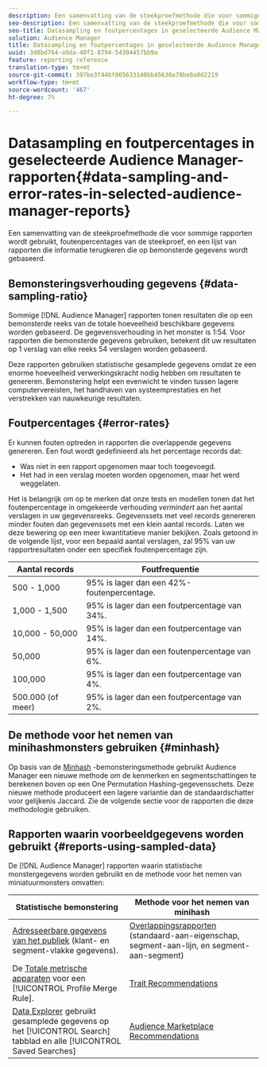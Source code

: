 ```yaml
---
description: Een samenvatting van de steekproefmethode die voor sommige rapporten wordt gebruikt, foutenpercentages van de steekproef, en een lijst van rapporten die informatie terugkeren die op bemonsterde gegevens wordt gebaseerd.
seo-description: Een samenvatting van de steekproefmethode die voor sommige rapporten wordt gebruikt, foutenpercentages van de steekproef, en een lijst van rapporten die informatie terugkeren die op bemonsterde gegevens wordt gebaseerd.
seo-title: Datasampling en foutpercentages in geselecteerde Audience Manager-rapporten
solution: Audience Manager
title: Datasampling en foutpercentages in geselecteerde Audience Manager-rapporten
uuid: 3d8bd764-a9da-40f1-8794-54304457bb9a
feature: reporting reference
translation-type: tm+mt
source-git-commit: 397be3f44bf865633140bb45630a78be0a0d2219
workflow-type: tm+mt
source-wordcount: '467'
ht-degree: 7%

---
```



# Datasampling en foutpercentages in geselecteerde Audience Manager-rapporten{#data-sampling-and-error-rates-in-selected-audience-manager-reports}

Een samenvatting van de steekproefmethode die voor sommige rapporten wordt gebruikt, foutenpercentages van de steekproef, en een lijst van rapporten die informatie terugkeren die op bemonsterde gegevens wordt gebaseerd.

## Bemonsteringsverhouding gegevens {#data-sampling-ratio}

Sommige [!DNL Audience Manager] rapporten tonen resultaten die op een bemonsterde reeks van de totale hoeveelheid beschikbare gegevens worden gebaseerd. De gegevensverhouding in het monster is 1:54. Voor rapporten die bemonsterde gegevens gebruiken, betekent dit uw resultaten op 1 verslag van elke reeks 54 verslagen worden gebaseerd.

Deze rapporten gebruiken statistische gesamplede gegevens omdat ze een enorme hoeveelheid verwerkingskracht nodig hebben om resultaten te genereren. Bemonstering helpt een evenwicht te vinden tussen lagere computervereisten, het handhaven van systeemprestaties en het verstrekken van nauwkeurige resultaten.

<!--

## Minimum Requirements {#minimum-requirements}

>[!NOTE]
>
>The minimum requirements listed below apply to Overlap reports only.

Overlap reports ([trait-to-trait](/help/using/reporting/dynamic-reports/trait-trait-overlap-report.md), [segment-to-trait](/help/using/reporting/dynamic-reports/segment-trait-overlap-report.md), and [segment-to-segment](/help/using/reporting/dynamic-reports/segment-segment-overlap-report.md)) exclude traits and segments when they do not meet the minimum unique visitor requirements. These minimum requirements are as follows:

* Traits: 28,000 [unique trait realizations](/help/using/features/traits/trait-and-segment-qualification-reference).
* Segments: 70,000 real-time users over a 14-day period.

-->

## Foutpercentages {#error-rates}

Er kunnen fouten optreden in rapporten die overlappende gegevens genereren. Een fout wordt gedefinieerd als het percentage records dat:

* Was niet in een rapport opgenomen maar toch toegevoegd.
* Het had in een verslag moeten worden opgenomen, maar het werd weggelaten.

Het is belangrijk om op te merken dat onze tests en modellen tonen dat het foutenpercentage in omgekeerde verhouding *vermindert* aan het aantal verslagen in uw gegevensreeks. Gegevenssets met veel records genereren minder fouten dan gegevenssets met een klein aantal records. Laten we deze bewering op een meer kwantitatieve manier bekijken. Zoals getoond in de volgende lijst, voor een bepaald aantal verslagen, zal 95% van uw rapportresultaten onder een specifiek foutenpercentage zijn.

| Aantal records | Foutfrequentie |
|--- |--- |
| 500 - 1,000 | 95% is lager dan een 42%-foutenpercentage. |
| 1,000 - 1,500 | 95% is lager dan een foutpercentage van 34%. |
| 10,000 - 50,000 | 95% is lager dan een foutpercentage van 14%. |
| 50,000 | 95% is lager dan een foutenpercentage van 6%. |
| 100,000 | 95% is lager dan een foutpercentage van 4%. |
| 500.000 (of meer) | 95% is lager dan een foutpercentage van 2%. |

## De methode voor het nemen van minihashmonsters gebruiken {#minhash}

Op basis van de [Minhash](https://en.wikipedia.org/wiki/MinHash) -bemonsteringsmethode gebruikt Audience Manager een nieuwe methode om de kenmerken en segmentschattingen te berekenen boven op een One Permutation Hashing-gegevensschets. Deze nieuwe methode produceert een lagere variantie dan de standaardschatter voor gelijkenis Jaccard. Zie de volgende sectie voor de rapporten die deze methodologie gebruiken.

<!--

Some Audience Manager reports use the minhash sampling methodology to compute trait and segment overlaps and similarity scores. Audience Manager calculates the [!UICONTROL Trait Similarity Score] between two traits by computing the intersection and union in terms of the number of [!UICONTROL Unique User IDs] (UUIDs) and then divides the two. For two traits A and B, the calculation looks like this:

![jaccard-similarity](/help/using/features/segments/assets/jaccard_similarity.png)

-->

## Rapporten waarin voorbeeldgegevens worden gebruikt {#reports-using-sampled-data}

De [!DNL Audience Manager] rapporten waarin statistische monstergegevens worden gebruikt en de methode voor het nemen van miniatuurmonsters omvatten:

<!--

* [Overlap reports](../reporting/dynamic-reports/dynamic-reports.md#interactive-and-overlap-reports) (trait-to-trait, segment-to-trait, and segment-to-segment).
* [Addressable Audience](../features/addressable-audiences.md) data (customer- and segment-level data). 
* The [Total Devices](../features/profile-merge-rules/profile-link-metrics.md#merge-rule-metrics) metric for a [!UICONTROL Profile Merge Rule].
* [Data Explorer](../features/data-explorer/data-explorer-signals-search/data-explorer-search-pairs.md) uses sampled data in the [!UICONTROL Search] tab and any [!UICONTROL Saved Searches].

Reports that use Minhash sampling methodology:

-->

| Statistische bemonstering | Methode voor het nemen van minihash |
|--- |--- |
| [Adresseerbare gegevens van het publiek](../features/addressable-audiences.md) (klant- en segment-vlakke gegevens). | [Overlappingsrapporten](../reporting/dynamic-reports/dynamic-reports.md#interactive-and-overlap-reports) (standaard-aan-eigenschap, segment-aan-lijn, en segment-aan-segment) |
| De [Totale metrische apparaten](../features/profile-merge-rules/profile-link-metrics.md#merge-rule-metrics) voor een [!UICONTROL Profile Merge Rule]. | [Trait Recommendations](/help/using/features/segments/trait-recommendations.md) |
| [Data Explorer](../features/data-explorer/data-explorer-signals-search/data-explorer-search-pairs.md) gebruikt gesamplede gegevens op het [!UICONTROL Search] tabblad en alle [!UICONTROL Saved Searches] | [Audience Marketplace Recommendations](/help/using/features/audience-marketplace/marketplace-data-buyers/marketplace-data-buyers.md#finding-similar-traits) |
